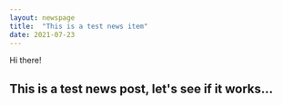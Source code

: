 ```yaml
---
layout: newspage
title:  "This is a test news item"
date: 2021-07-23
---
```


Hi there!

## This is a test news post, let's see if it works...
